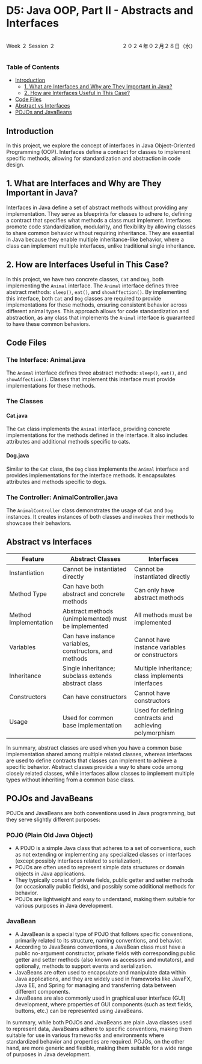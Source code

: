 # D5: Java OOP, Part II - Abstracts and Interfaces

<div style="display: flex; justify-content: space-between;">
    <p>Week ２ Session ２</p>
    <p>２０２４年０２月２８日（水）</p>
</div>


### Table of Contents
- [Introduction](#introduction)
    - [1. What are Interfaces and Why are They Important in Java?](#1-what-are-interfaces-and-why-are-they-important-in-java)
    - [2. How are Interfaces Useful in This Case?](#2-how-are-interfaces-useful-in-this-case)
- [Code Files](#code-files)
- [Abstract vs Interfaces](#abstract-vs-interfaces)
- [POJOs and JavaBeans](#pojos-and-javabeans)

## Introduction

In this project, we explore the concept of interfaces in Java Object-Oriented Programming (OOP). Interfaces define a contract for classes to implement specific methods, allowing for standardization and abstraction in code design.

## 1. What are Interfaces and Why are They Important in Java?

Interfaces in Java define a set of abstract methods without providing any implementation. They serve as blueprints for classes to adhere to, defining a contract that specifies what methods a class must implement. Interfaces promote code standardization, modularity, and flexibility by allowing classes to share common behavior without requiring inheritance. They are essential in Java because they enable multiple inheritance-like behavior, where a class can implement multiple interfaces, unlike traditional single inheritance.

## 2. How are Interfaces Useful in This Case?

In this project, we have two concrete classes, `Cat` and `Dog`, both implementing the `Animal` interface. The `Animal` interface defines three abstract methods: `sleep()`, `eat()`, and `showAffection()`. By implementing this interface, both `Cat` and `Dog` classes are required to provide implementations for these methods, ensuring consistent behavior across different animal types. This approach allows for code standardization and abstraction, as any class that implements the `Animal` interface is guaranteed to have these common behaviors.


## Code Files

### The Interface: Animal.java

The `Animal` interface defines three abstract methods: `sleep()`, `eat()`, and `showAffection()`. Classes that implement this interface must provide implementations for these methods.

### The Classes

#### Cat.java
The `Cat` class implements the `Animal` interface, providing concrete implementations for the methods defined in the interface. It also includes attributes and additional methods specific to cats.

#### Dog.java
Similar to the `Cat` class, the `Dog` class implements the `Animal` interface and provides implementations for the interface methods. It encapsulates attributes and methods specific to dogs.

### The Controller: AnimalController.java

The `AnimalController` class demonstrates the usage of `Cat` and `Dog` instances. It creates instances of both classes and invokes their methods to showcase their behaviors.


## Abstract vs Interfaces

| Feature                | Abstract Classes                                     | Interfaces                                            |
|------------------------|------------------------------------------------------|-------------------------------------------------------|
| Instantiation          | Cannot be instantiated directly                      | Cannot be instantiated directly                       |
| Method Type            | Can have both abstract and concrete methods          | Can only have abstract methods                        |
| Method Implementation | Abstract methods (unimplemented) must be implemented | All methods must be implemented                       |
| Variables              | Can have instance variables, constructors, and methods | Cannot have instance variables or constructors       |
| Inheritance            | Single inheritance; subclass extends abstract class  | Multiple inheritance; class implements interfaces     |
| Constructors           | Can have constructors                               | Cannot have constructors                              |
| Usage                  | Used for common base implementation                  | Used for defining contracts and achieving polymorphism |

In summary, abstract classes are used when you have a common base implementation shared among multiple related classes, whereas interfaces are used to define contracts that classes can implement to achieve a specific behavior. Abstract classes provide a way to share code among closely related classes, while interfaces allow classes to implement multiple types without inheriting from a common base class.


## POJOs and JavaBeans

POJOs and JavaBeans are both conventions used in Java programming, but they serve slightly different purposes:

### POJO (Plain Old Java Object)
   - A POJO is a simple Java class that adheres to a set of conventions, such as not extending or implementing any specialized classes or interfaces (except possibly interfaces related to serialization). 
   - POJOs are often used to represent simple data structures or domain objects in Java applications.
   - They typically consist of private fields, public getter and setter methods (or occasionally public fields), and possibly some additional methods for behavior.
   - POJOs are lightweight and easy to understand, making them suitable for various purposes in Java development.

### JavaBean
   - A JavaBean is a special type of POJO that follows specific conventions, primarily related to its structure, naming conventions, and behavior.
   - According to JavaBeans conventions, a JavaBean class must have a public no-argument constructor, private fields with corresponding public getter and setter methods (also known as accessors and mutators), and optionally, methods to support events and serialization.
   - JavaBeans are often used to encapsulate and manipulate data within Java applications, and they are widely used in frameworks like JavaFX, Java EE, and Spring for managing and transferring data between different components.
   - JavaBeans are also commonly used in graphical user interface (GUI) development, where properties of GUI components (such as text fields, buttons, etc.) can be represented using JavaBeans.

In summary, while both POJOs and JavaBeans are plain Java classes used to represent data, JavaBeans adhere to specific conventions, making them suitable for use in various frameworks and environments where standardized behavior and properties are required. POJOs, on the other hand, are more generic and flexible, making them suitable for a wide range of purposes in Java development.